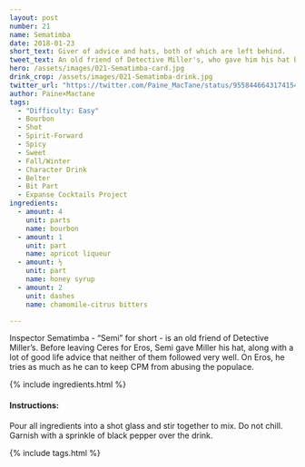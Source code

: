 ```yaml
---
layout: post
number: 21
name: Sematimba
date: 2018-01-23
short_text: Giver of advice and hats, both of which are left behind.
tweet_text: An old friend of Detective Miller's, who gave him his hat before leaving Ceres for Eros.
hero: /assets/images/021-Sematimba-card.jpg
drink_crop: /assets/images/021-Sematimba-drink.jpg
twitter_url: "https://twitter.com/Paine_MacTane/status/955844664317415424"
author: Paine×Mactane
tags: 
  - "Difficulty: Easy"
  - Bourbon
  - Shot
  - Spirit-Forward
  - Spicy
  - Sweet
  - Fall/Winter
  - Character Drink
  - Belter
  - Bit Part
  - Expanse Cocktails Project
ingredients:
  - amount: 4
    unit: parts
    name: bourbon
  - amount: 1
    unit: part
    name: apricot liqueur
  - amount: ½
    unit: part
    name: honey syrup
  - amount: 2
    unit: dashes
    name: chamomile-citrus bitters

---
```


Inspector Sematimba - “Semi” for short - is an old friend of Detective Miller’s.  Before leaving Ceres for Eros, Semi gave Miller his hat, along with a lot of good life advice that neither of them followed very well. On Eros, he tries as much as he can to keep CPM from abusing the populace.

{% include ingredients.html %}

#### Instructions:

Pour all ingredients into a shot glass and stir together to mix. Do not chill. Garnish with a sprinkle of black pepper over the drink.

{% include tags.html %}
